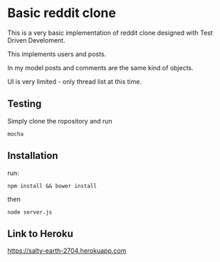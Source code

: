 Basic reddit clone
===

This is a very basic implementation of reddit clone designed with Test Driven Develoment.

This implements users and posts.

In my model posts and comments are the same kind of objects.

UI is very limited - only thread list at this time.

## Testing

Simply clone the ropository and run

```
mocha
```

## Installation

run:

```
npm install && bower install
```

then

```
node server.js
```

## Link to Heroku

https://salty-earth-2704.herokuapp.com

